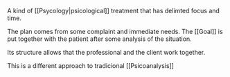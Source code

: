 A kind of [[Psycology|psicological]] treatment that has delimted focus and time.

The plan comes from some complaint and immediate needs. The [[Goal]] is put together with the patient after some analysis of the situation.

Its structure allows that the professional and the client work together.

This is a different approach to tradicional [[Psicoanalysis]]

